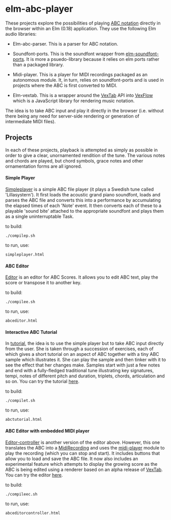 elm-abc-player
==============

These projects explore the possibilities of playing [ABC notation](http://abcnotation.com/) directly in the browser within an Elm (0.18) application.  They use the following Elm audio libraries:

*   Elm-abc-parser.  This is a parser for ABC notation. 

*   Soundfont-ports.  This is the soundfont wrapper from [elm-soundfont-ports](https://github.com/newlandsvalley/elm-soundfont-ports).  It is more a psuedo-library because it relies on elm ports rather than a packaged library.

*   Midi-player.  This is a player for MIDI recordings packaged as an autonomous module.  It, in turn, relies on soundfont-ports and is used in projects where the ABC is first converted to MIDI.

*   Elm-vextab.  This is a wrapper around the [VexTab](https://github.com/0xfe/vextab) API into [VexFlow](https://github.com/0xfe/vexflow) which is a JavaScript library for rendering music notation. 

The idea is to take ABC input and play it directly in the browser (i.e. without there being any need for server-side rendering or generation of intermediate MIDI files). 

Projects
--------

In each of these projects, playback is attempted as simply as possible in order to give a clear, unornamented rendition of the tune.  The various notes and chords are played, but chord symbols, grace notes and other ornamentation forms are all ignored.

#### Simple Player

[Simpleplayer](https://github.com/newlandsvalley/elm-abc-player/tree/master/src/examples/simpleplayer) is a simple ABC file player (it plays a Swedish tune called 'Lillasystern').  It first loads the acoustic grand piano soundfont, loads and parses the ABC file and converts this into a performance by accumulating the elapsed times of each 'Note' event. It then converts each of these to a playable 'sound bite' attached to the appropriate soundfont and plays them as a single uninterruptable Task. 

to build:

    ./compilep.sh

to run, use:

    simpleplayer.html

#### ABC Editor

[Editor](https://github.com/newlandsvalley/elm-abc-player/tree/master/src/examples/editor) is an editor for ABC Scores.  It allows you to edit ABC text, play the score or transpose it to another key. 

to build:

    ./compilee.sh

to run, use:

    abceditor.html

#### Interactive ABC Tutorial

In [tutorial](https://github.com/newlandsvalley/elm-abc-player/tree/master/src/examples/tutorial), the idea is to use the simple player but to take ABC input directly from the user.  She is taken through a succession of exercises, each of which gives a short tutorial on an aspect of ABC together with a tiny ABC sample which illustrates it.  She can play the sample and then tinker with it to see the effect that her changes make.  Samples start with just a few notes and end with a fully-fledged traditional tune illustrating key signatures, tempi, notes of different pitch and duration, triplets, chords, articulation and so on. You can try the tutorial [here](http://www.tradtunedb.org.uk/abctutorial).

to build:

    ./compilet.sh

to run, use:

    abctutorial.html
    
#### ABC Editor with embedded MIDI player

[Editor-controller](https://github.com/newlandsvalley/elm-abc-player/tree/master/src/examples/editor-controller) is another version of the editor above.  However, this one translates the ABC into a [MidiRecording](https://github.com/newlandsvalley/elm-comidi/blob/master/src/MidiTypes.elm) and uses the [midi-player](https://github.com/newlandsvalley/midi-player) module to play the recording (which you can stop and start). It includes buttons that allow you to load and save the ABC file. It now also includes an experimental feature which attempts to display the growing score as the ABC is being edited using a renderer based on an alpha release of [VexTab](http://www.vexflow.com/vextab/). You can try the editor [here](http://www.tradtunedb.org.uk/abceditor).

to build:

    ./compileec.sh

to run, use:

    abceditorcontroller.html
    
    












 




